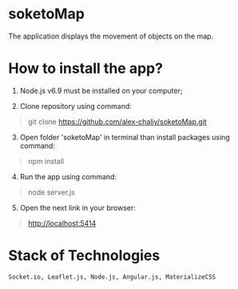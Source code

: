 # soketoMap
The application displays the movement of objects on the map.

# How to install the app?
1) Node.js v6.9 must be installed on your computer;

2) Clone repository using command:
> git clone https://github.com/alex-chaliy/soketoMap.git

3) Open folder 'soketoMap' in terminal than install packages using command:
> npm install

4) Run the app using command:
> node server.js

5) Open the next link in your browser:
> [http://localhost:5414](http://localhost:5414)


# Stack of Technologies
	Socket.io, Leaflet.js, Node.js, Angular.js, MaterializeCSS

